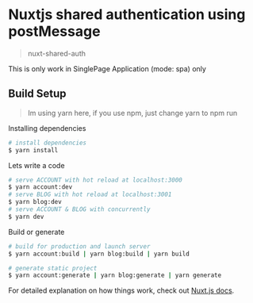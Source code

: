 # Nuxtjs shared authentication using postMessage
> nuxt-shared-auth

This is only work in SinglePage Application (mode: spa) only

## Build Setup
> Im using yarn here, if you use npm, just change yarn to npm run

Installing dependencies
``` bash
# install dependencies
$ yarn install
```

Lets write a code
``` bash
# serve ACCOUNT with hot reload at localhost:3000
$ yarn account:dev
# serve BLOG with hot reload at localhost:3001
$ yarn blog:dev
# serve ACCOUNT & BLOG with concurrently
$ yarn dev
```

Build or generate
``` bash
# build for production and launch server
$ yarn account:build | yarn blog:build | yarn build

# generate static project
$ yarn account:generate | yarn blog:generate | yarn generate
```

For detailed explanation on how things work, check out [Nuxt.js docs](https://nuxtjs.org).